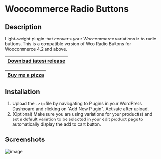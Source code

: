 # Woocommerce Radio Buttons #

## Description ##
Light-weight plugin that converts your Woocommerce variations in to radio buttons. This is a compatible version of Woo Radio Buttons for Woocommerce 4.2 and above.

|[Download latest release](https://github.com/helgatheviking/woocommerce-radio-buttons/releases/latest/)|
|---|

|[Buy me a pizza](https://www.paypal.me/helgatheviking)|
|---|

## Installation ##

1. Upload the `.zip` file by naviagating to Plugins in your WordPress Dashboard and clicking on "Add New Plugin". Activate after upload.
2. (Optional) Make sure you are using variations for your product(s) and set a default variation to be selected in your edit product page to automatically display the add to cart button.

## Screenshots ##
![image](https://github.com/helgatheviking/woocommerce-radio-buttons/assets/507025/aa57ca2f-a84d-4ccf-93a8-5c4294c04863)

